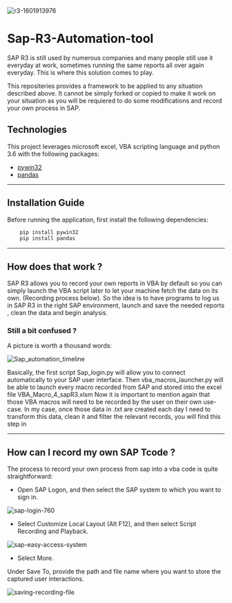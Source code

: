 ![r3-1601913976](https://user-images.githubusercontent.com/93589158/197033907-db6a521c-a1f5-4c7e-a7a4-7d1ead778996.png)
# Sap-R3-Automation-tool
 SAP R3 is still used by numerous companies and many people still use it everyday at work, sometimes running the same reports all over again everyday.
 This is where this solution comes to play. 
 
This repositeries provides a framework to be applied to any situation described above. It cannot be simply forked or copied to make it work on your situation as you will be requiered to do some modifications and record your own process in SAP.


## Technologies

This project leverages microsoft excel, VBA scripting language and python 3.6 with the following packages:

* [pywin32](https://pypi.org/project/pywin32/)
* [pandas](https://pandas.pydata.org/)


---

## Installation Guide
Before running the application, first install the following dependencies:
```python
    pip install pywin32
    pip install pandas
```




 ---
 
 ## How does that work ?

SAP R3 allows you to record your own reports in VBA by default so you can simply launch the VBA script later to let your machine fetch the data on its own.
(Recording process below).
So the idea is to have programs to log us in SAP R3 in the right SAP environment, launch and save the needed reports , clean the data and begin analysis.

### Still a bit confused ?

A picture is worth a thousand words:

![Sap_automation_timeline](https://user-images.githubusercontent.com/93589158/198616234-3b6c0be3-6106-4882-bbf4-fca3c6da27a7.PNG)

Basically, the first script Sap_login.py will allow you to connect automatically to your SAP user interface. Then vba_macros_launcher.py will be able to launch every macro recorded from SAP and stored into the excel file VBA_Macro_4_sapR3.xlsm 
Now it is important to mention again that those VBA macros will need to be recorded by the user on their own use-case.
In my case, once those data in .txt are created each day I need to transform this data, clean it and filter the relevant records, you will find this step in 

---
## How can I record my own SAP Tcode ? 

The process to record your own process from sap into a vba code is quite straightforward:

* Open SAP Logon, and then select the SAP system to which you want to sign in.

![sap-login-760](https://user-images.githubusercontent.com/93589158/197603933-ac2a4bce-5858-4917-abba-f20afce73b0f.png)

* Select Customize Local Layout (Alt F12), and then select Script Recording and Playback.

![sap-easy-access-system](https://user-images.githubusercontent.com/93589158/197608516-1f55dc28-2550-455c-9d3c-25acdb701fde.png)

* Select More.

Under Save To, provide the path and file name where you want to store the captured user interactions.

![saving-recording-file](https://user-images.githubusercontent.com/93589158/197609231-56c10887-9360-4953-8e4d-534c4268b031.png)
